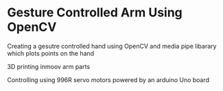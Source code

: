 # Gesture Controlled Arm Using OpenCV

Creating a gesutre controlled hand using OpenCV and media pipe libarary which plots points on the hand

3D printing inmoov arm parts 

Controlling using 996R servo motors powered by an arduino Uno board